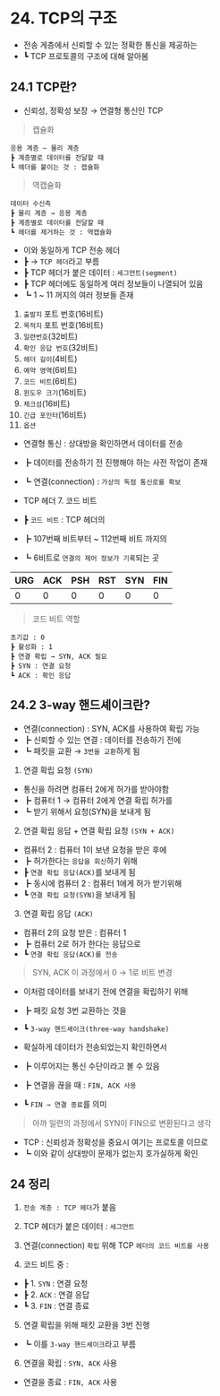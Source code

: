 # 24. TCP의 구조

- 전송 게층에서 신뢰할 수 있는 정확한 통신을 제공하는
- ┗ TCP 프로토콜의 구조에 대해 알아봄

## 24.1 TCP란?

- 신뢰성, 정확성 보장 → 연결형 통신인 TCP

> 캡슐화

    응용 계층 ~ 물리 계층
    ┣ 계층별로 데이터를 전달할 때
    ┗ 헤더를 붙이는 것 : 캡슐화

> 역캡슐화

    데이터 수신측
    ┣ 물리 계층 → 응용 계층
    ┣ 계층별로 데이터를 전달할 때
    ┗ 헤더를 제거하는 것 : 역캡슐화

- 이와 동일하게 TCP 전송 헤더
- ┣ → `TCP 헤더`라고 부름
- ┣ TCP 헤더가 붙은 데이터 : `세그먼트(segment)`
- ┣ TCP 헤더에도 동일하게 여러 정보들이 나열되어 있음
- ┗ 1 ~ 11 꺼지의 여러 정보들 존재

1. `출발지` 포트 번호(16비트)
2. `목적지` 포트 번호(16비트)
3. `일련번호`(32비트)
4. `확인 응답 번호`(32비트)
5. `헤더 길이`(4비트)
6. `예약 영역`(6비트)
7. `코드 비트`(6비트)
8. `윈도우 크기`(16비트)
9. `체크섬`(16비트)
10. `긴급 포인터`(16비트)
11. `옵션`

- 연결형 통신 : 상대방을 확인하면서 데이터를 전송
- ┣ 데이터를 전송하기 전 진행해야 하는 사전 작업이 존재
- ┗ 연결(connection) : `가상의 독점 통신로를 확보`

- TCP 헤더 7. 코드 비트
- ┣ `코드 비트` : TCP 헤더의
- ┣ 107번째 비트부터 ~ 112번째 비트 까지의
- ┗ 6비트로 `연결의 제어 정보가 기록`되는 곳

| URG | ACK | PSH | RST | SYN | FIN |
| --- | --- | --- | --- | --- | --- |
| 0   | 0   | 0   | 0   | 0   | 0   |

> 코드 비트 역할

    초기값 : 0
    ┣ 활성화 : 1
    ┣ 연결 확립 → SYN, ACK 필요
    ┣ SYN : 연결 요청
    ┗ ACK : 확인 응답

## 24.2 3-way 핸드셰이크란?

- 연결(connection) : SYN, ACK를 사용하여 확립 가능
- ┣ 신뢰할 수 있는 연결 : 데이터를 전송하기 전에
- ┗ 패킷을 교환 → `3번을 교환`하게 됨

1. 연결 확립 요청 `(SYN)`

- 통신을 하려면 컴퓨터 2에게 허가를 받아야함
- ┣ 컴퓨터 1 → 컴퓨터 2에게 연결 확립 허가를
- ┗ 받기 위해서 요청(SYN)을 보내게 됨

2. 연결 확립 응답 + 연결 확립 요청 `(SYN + ACK)`

- 컴퓨터 2 : 컴퓨터 1이 보낸 요청을 받은 후에
- ┣ 허가한다는 `응답을 회신`하기 위해
- ┣ `연결 확립 응답(ACK)`를 보내게 됨
- ┣ 동시에 컴퓨터 2 : 컴퓨터 1에게 허가 받기위해
- ┗ `연결 확립 요청(SYN)`을 보내게 됨

3. 연결 확립 응답 `(ACK)`

- 컴퓨터 2의 요청 받은 : 컴퓨터 1
- ┣ 컴퓨터 2로 허가 한다는 응답으로
- ┗ `연결 확립 응답(ACK)를 전송`

> SYN, ACK 이 과정에서 0 → 1로 비트 변경

- 이처럼 데이터를 보내기 전에 연결을 확립하기 위해
- ┣ 패킷 요청 3번 교환하는 것을
- ┗ `3-way 핸드셰이크(three-way handshake)`

- 확실하게 데이터가 전송되었는지 확인하면서
- ┣ 이루어지는 통신 수단이라고 볼 수 있음
- ┣ 연결을 끊을 때 : `FIN, ACK 사용`
- ┗ `FIN → 연결 종료`를 의미

> 아까 일련의 과정에서 SYN이 FIN으로 변환된다고 생각

- TCP : 신뢰성과 정확성을 중요시 여기는 프로토콜 이므로
- ┗ 이와 같이 상대방이 문제가 없는지 호가실하게 확인

## 24 정리

1. `전송 계층 : TCP 헤더`가 붙음

2. TCP 헤더가 붙은 데이터 : `세그먼트`

3. 연결(connection) `확립` 위해 TCP `헤더의 코드 비트를 사용`

4. 코드 비트 중 :

- ┣ 1. `SYN` : 연결 요청
- ┣ 2. `ACK` : 연결 응답
- ┗ 3. `FIN` : 연결 종료

5. 연결 확립을 위해 패킷 교환을 3번 진행

- ┗ 이를 `3-way 핸드셰이크`라고 부름

6. 연결을 확립 : `SYN, ACK` 사용

- 연결을 종료 : `FIN, ACK` 사용
